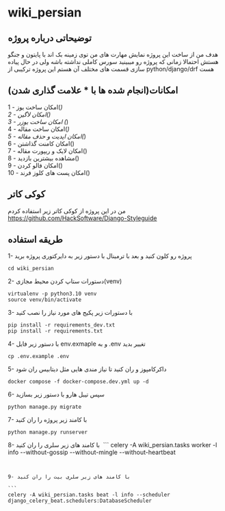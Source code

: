 # wiki_persian

## توضیحاتی درباره پروژه
هدف من از ساخت این پروژه نمایش مهارت های من توی زمینه بک اند با پایتون و جنگو هستش احتمالا زمانی که پروژه رو میبینید سورس کاملی نداشته باشه ولی در حال پیاده سازی قسمت های مختلف آن هستم این پروژه ترکیبی از python/django/drf هست

## امکانات(انجام شده ها با * علامت گذاری شدن)


1 - امکان ساخت یوز(*)<br>
2 - امکان لاگین()<br>
3 - امکان ساخت یوزر (*)<br>
4 - امکان ساخت مقاله(*)<br>
5 - امکان اپدیت و حذف مقاله(*)<br>
6 - امکان کامنت گذاشتن()<br>
7 - امکان لایک و ریپورت مقاله()<br>
8 - مشاهده بیشترین بازدید()<br>
9 - امکان فالو کردن()<br>
10 - امکان پست های کلوز فرند()<br>

## کوکی کاتر
من در این پروژه از کوکی کاتر زیر استفاده کردم<br>
<a>https://github.com/HackSoftware/Django-Styleguide</a>

## طریقه استفاده

1- پروژه رو کلون کنید و بعد با ترمینال با دستور زیر به دایرکتوری پروژه برید
```
cd wiki_persian
```

2- دستورات ستاپ کردن محیط مجازی(venv)
```
virtualenv -p python3.10 venv
source venv/bin/activate
```

3- با دستورات زیر پکیج های مورد نیاز را نصب کنید
```
pip install -r requirements_dev.txt
pip install -r requirements.txt
```

4- با دستور زیر فایل env.exmaple و به .env تغییر بدید
```
cp .env.example .env
```

5- داکرکامپوز و ران کنید تا نیاز مندی هایی مثل دیتابیس ران شود
```
docker compose -f docker-compose.dev.yml up -d
```
6- سپس تیبل هارو با دستور زیر بسازید
```
python manage.py migrate
```

7- با کامند زیر پروژه را ران کنید
```
python manage.py runserver
```

8- با کامند های زیر سلری را ران کنید
‍‍‍
‍‍‍```
celery -A wiki_persian.tasks worker -l info --without-gossip --without-mingle --without-heartbeat
```


9- با کامند های زیر سلری بیت را ران کنید
‍‍‍
‍‍‍```
celery -A wiki_persian.tasks beat -l info --scheduler django_celery_beat.schedulers:DatabaseScheduler

```

